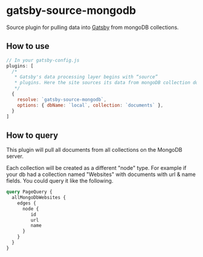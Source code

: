 # gatsby-source-mongodb

Source plugin for pulling data into [Gatsby](https://github.com/gatsbyjs) from mongoDB collections.

## How to use

```javascript
// In your gatsby-config.js
plugins: [
  /*
   * Gatsby's data processing layer begins with “source”
   * plugins. Here the site sources its data from mongoDB collection documents.
   */
  {
    resolve: `gatsby-source-mongodb`,
    options: { dbName: `local`, collection: `documents` },
  }
]
```
## How to query

This plugin will pull all documents from all collections on the MongoDB server.

Each collection will be created as a different "node" type. For example
if your db had a collection named "Websites" with documents with url & name fields. You could query it like the following. 

```graphql
query PageQuery {
  allMongoDbWebsites {
    edges {
      node {
         id
         url
         name
      }
    }
  }
}
```
